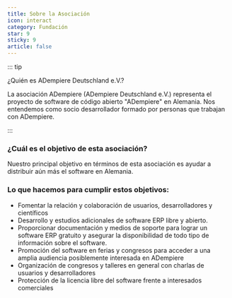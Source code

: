 ```yaml
---
title: Sobre la Asociación
icon: interact
category: Fundación
star: 9
sticky: 9
article: false
---
```


::: tip

¿Quién es ADempiere Deutschland e.V.?

La asociación ADempiere (ADempiere Deutschland e.V.) representa el proyecto de software de código abierto "ADempiere" en Alemania. Nos entendemos como socio desarrollador formado por personas que trabajan con ADempiere.

:::

### ¿Cuál es el objetivo de esta asociación?

Nuestro principal objetivo en términos de esta asociación es ayudar a distribuir aún más el software en Alemania.

### Lo que hacemos para cumplir estos objetivos:

- Fomentar la relación y colaboración de usuarios, desarrolladores y científicos
- Desarrollo y estudios adicionales de software ERP libre y abierto.
- Proporcionar documentación y medios de soporte para lograr un software ERP gratuito y asegurar la disponibilidad de todo tipo de información sobre el software.
- Promoción del software en ferias y congresos para acceder a una amplia audiencia posiblemente interesada en ADempiere
- Organización de congresos y talleres en general con charlas de usuarios y desarrolladores
- Protección de la licencia libre del software frente a interesados ​​comerciales
